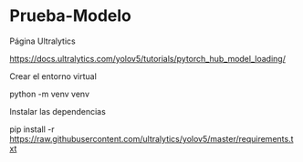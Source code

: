 # Prueba-Modelo

Página Ultralytics

https://docs.ultralytics.com/yolov5/tutorials/pytorch_hub_model_loading/


Crear el entorno virtual

python -m venv venv


Instalar las dependencias

pip install -r https://raw.githubusercontent.com/ultralytics/yolov5/master/requirements.txt

